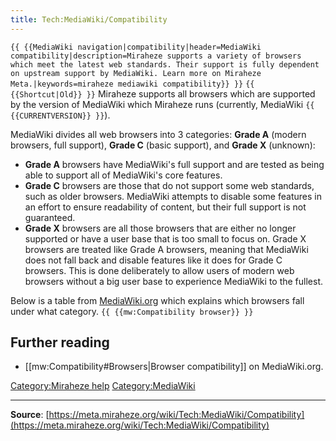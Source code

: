 ```yaml
---
title: Tech:MediaWiki/Compatibility
---
```


 `{{ {{MediaWiki navigation|compatibility|header=MediaWiki compatibility|description=Miraheze supports a variety of browsers which meet the latest web standards. Their support is fully dependent on upstream support by MediaWiki. Learn more on Miraheze Meta.|keywords=miraheze mediawiki compatibility}} }}` `{{ {{Shortcut|Old}} }}`
Miraheze supports all browsers which are supported by the version of MediaWiki which Miraheze runs (currently, MediaWiki `{{ {{CURRENTVERSION}} }}`).

MediaWiki divides all web browsers into 3 categories: **Grade A** (modern browsers, full support), **Grade C** (basic support), and **Grade X** (unknown):

* **Grade A** browsers have MediaWiki's full support and are tested as being able to support all of MediaWiki's core features.
* **Grade C** browsers are those that do not support some web standards, such as older browsers. MediaWiki attempts to disable some features in an effort to ensure readability of content, but their full support is not guaranteed.
* **Grade X** browsers are all those browsers that are either no longer supported or have a user base that is too small to focus on. Grade X browsers are treated like Grade A browsers, meaning that MediaWiki does not fall back and disable features like it does for Grade C browsers. This is done deliberately to allow users of modern web browsers without a big user base to experience MediaWiki to the fullest.

Below is a table from [MediaWiki.org](https://meta.miraheze.org/wiki/mw:) which explains which browsers fall under what category. `{{ {{mw:Compatibility browser}} }}`
## Further reading 

* [[mw:Compatibility#Browsers|Browser compatibility]] on MediaWiki.org.

[Category:Miraheze help](https://meta.miraheze.org/wiki/Category:Miraheze_help)
[Category:MediaWiki](https://meta.miraheze.org/wiki/Category:MediaWiki)

----
**Source**: [https://meta.miraheze.org/wiki/Tech:MediaWiki/Compatibility](https://meta.miraheze.org/wiki/Tech:MediaWiki/Compatibility)